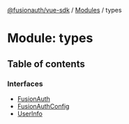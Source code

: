 [@fusionauth/vue-sdk](../README.md) / [Modules](../modules.md) / types

# Module: types

## Table of contents

### Interfaces

- [FusionAuth](../interfaces/types.FusionAuth.md)
- [FusionAuthConfig](../interfaces/types.FusionAuthConfig.md)
- [UserInfo](../interfaces/types.UserInfo.md)
